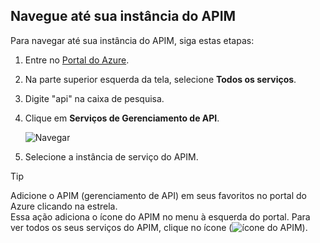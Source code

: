 ## <a name="navigate-to-your-apim-instance"></a>Navegue até sua instância do APIM

Para navegar até sua instância do APIM, siga estas etapas:

1. Entre no [Portal do Azure](https://portal.azure.com). 
2. Na parte superior esquerda da tela, selecione **Todos os serviços**.  
3. Digite "api" na caixa de pesquisa.
4. Clique em **Serviços de Gerenciamento de API**.

    ![Navegar](./media/api-management-navigate-to-instance/navigate-to-api-management-services.png)

5. Selecione a instância de serviço do APIM.

>[!TIP]
>Adicione o APIM (gerenciamento de API) em seus favoritos no portal do Azure clicando na estrela. <br/>Essa ação adiciona o ícone do APIM no menu à esquerda do portal. Para ver todos os seus serviços do APIM, clique no ícone (![ícone do APIM](./media/api-management-navigate-to-instance/apim-icon.png)).
 


